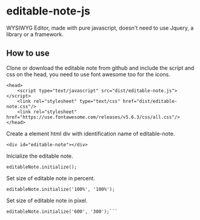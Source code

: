 # editable-note-js
WYSIWYG Editor, made with pure javascript, doesn't need to use Jquery, a library or a framework.

## **How to use**<br/>
Clone or download the editable note from github and include the script and css on the head, you need to use font awesome too for the icons.<br/> 
```
<head>
    <script type="text/javascript" src="dist/editable-note.js"></script>
    <link rel="stylesheet" type="text/css" href="dist/editable-note.css"/>
    <link rel="stylesheet" href="https://use.fontawesome.com/releases/v5.6.3/css/all.css"/>
</head>
```
Create a element html div with identification name of editable-note.<br/>
```
<div id="editable-note"></div>
```
Inicialize the editable note.<br/>
```
editableNote.initialize();
```
Set size of editable note in percent.<br/>
``` 
editableNote.initialize('100%', '100%');
```
Set size of editable note in pixel.<br/>
```
editableNote.initialize('600', '300');```
